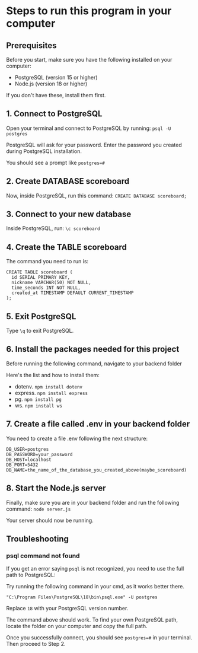 # Steps to run this program in your computer

## Prerequisites

Before you start, make sure you have the following installed on your computer:
- PostgreSQL (version 15 or higher)
- Node.js (version 18 or higher)

If you don't have these, install them first.

## 1. Connect to PostgreSQL

Open your terminal and connect to PostgreSQL by running: `psql -U postgres`

PostgreSQL will ask for your password. Enter the password you created during PostgreSQL installation.

You should see a prompt like `postgres=#`

## 2. Create DATABASE scoreboard

Now, inside PostgreSQL, run this command: `CREATE DATABASE scoreboard;`

## 3. Connect to your new database

Inside PostgreSQL, run: `\c scoreboard`

## 4. Create the TABLE scoreboard

The command you need to run is:
```
CREATE TABLE scoreboard (
  id SERIAL PRIMARY KEY,
  nickname VARCHAR(50) NOT NULL,
  time_seconds INT NOT NULL,
  created_at TIMESTAMP DEFAULT CURRENT_TIMESTAMP
);
```

## 5. Exit PostgreSQL

Type `\q` to exit PostgreSQL.

## 6. Install the packages needed for this project

Before running the following command, navigate to your backend folder

Here's the list and how to install them:
- dotenv. `npm install dotenv`
- express. `npm install express`
- pg. `npm install pg`
- ws. `npm install ws`

## 7. Create a file called .env in your backend folder

You need to create a file .env following the next structure:
```
DB_USER=postgres
DB_PASSWORD=your_password
DB_HOST=localhost
DB_PORT=5432
DB_NAME=the_name_of_the_database_you_created_above(maybe_scoreboard)
```

## 8. Start the Node.js server

Finally, make sure you are in your backend folder and run the following command: `node server.js`

Your server should now be running.


## Troubleshooting

### psql command not found

If you get an error saying `psql` is not recognized, you need to use the full path to PostgreSQL:

Try running the following command in your cmd, as it works better there.
```
"C:\Program Files\PostgreSQL\18\bin\psql.exe" -U postgres
```

Replace `18` with your PostgreSQL version number.

The command above should work. To find your own PostgreSQL path, locate the folder on your computer and copy the full path.

Once you successfully connect, you should see `postgres=#` in your terminal. Then proceed to Step 2.
